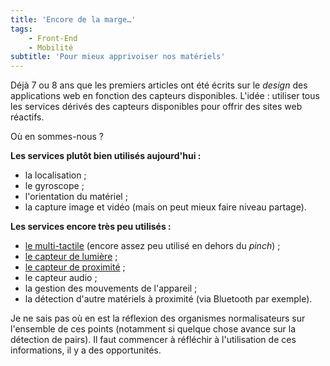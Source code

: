 ```yaml
---
title: 'Encore de la marge…'
tags:
    - Front-End
    - Mobilité
subtitle: 'Pour mieux apprivoiser nos matériels'
---
```


Déjà 7 ou 8 ans que les premiers articles ont été écrits sur le _design_ des applications web en fonction des capteurs disponibles. L'idée : utiliser tous les services dérivés des capteurs disponibles pour offrir des sites web réactifs.

Où en sommes-nous ?

<!-- more -->

**Les services plutôt bien utilisés aujourd'hui :**

-   la localisation ;
-   le gyroscope ;
-   l'orientation du matériel ;
-   la capture image et vidéo (mais on peut mieux faire niveau partage).

**Les services encore très peu utilisés :**

-   [le multi-tactile](https://developer.mozilla.org/en-US/docs/Web/Guide/Events/Touch_events 'Touch Events ", MDN') (encore assez peu utilisé en dehors du _pinch_) ;
-   [le capteur de lumière](https://developer.mozilla.org/en-US/docs/Web/API/DeviceLightEvent/Using_light_sensors 'Using light sensors ", MDN') ;
-   [le capteur de proximité](https://developer.mozilla.org/en-US/docs/Web/API/Proximity_Events 'Proximity Events ", MDN') ;
-   le capteur audio ;
-   la gestion des mouvements de l'appareil ;
-   la détection d'autre matériels à proximité (via Bluetooth par exemple).

Je ne sais pas où en est la réflexion des organismes normalisateurs sur l'ensemble de ces points (notamment si quelque chose avance sur la détection de pairs). Il faut commencer à réfléchir à l'utilisation de ces informations, il y a des opportunités.
